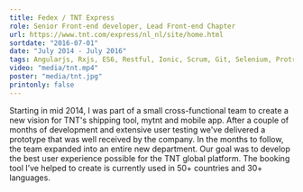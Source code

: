 ```yaml
---
title: Fedex / TNT Express
role: Senior Front-end developer, Lead Front-end Chapter
url: https://www.tnt.com/express/nl_nl/site/home.html
sortdate: "2016-07-01"
date: "July 2014 - July 2016"
tags: Angularjs, Rxjs, ES6, Restful, Ionic, Scrum, Git, Selenium, Protractor
video: "media/tnt.mp4"
poster: "media/tnt.jpg"
printonly: false
---
```

Starting in mid 2014, I was part of a small cross-functional team to create a new vision for TNT's shipping tool, mytnt and mobile app. After a couple of months of development and extensive user testing we've delivered a prototype that was well received by the company. In the months to follow, the team expanded into an entire new department. Our goal was to develop the best user experience possible for the TNT global platform. The booking tool I’ve helped to create is currently used in 50+ countries and 30+ languages.